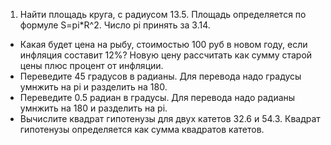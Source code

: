 1. Найти площадь круга, с радиусом 13.5. Площадь определяется по формуле S=pi*R^2. Число pi принять за 3.14.
* Какая будет цена на рыбу, стоимостью 100 руб в новом году, если инфляция составит 12%? Новую цену рассчитать как сумму старой цены плюс процент от инфляции.
* Переведите 45 градусов в радианы. Для перевода надо градусы умнжить на pi и разделить на 180.
* Переведите 0.5 радиан в градусы. Для перевода надо радианы умнжить на 180 и разделить на pi.
* Вычислите квадрат гипотенузы для двух катетов 32.6 и 54.3. Квадрат гипотенузы определяется как сумма квадратов катетов.
